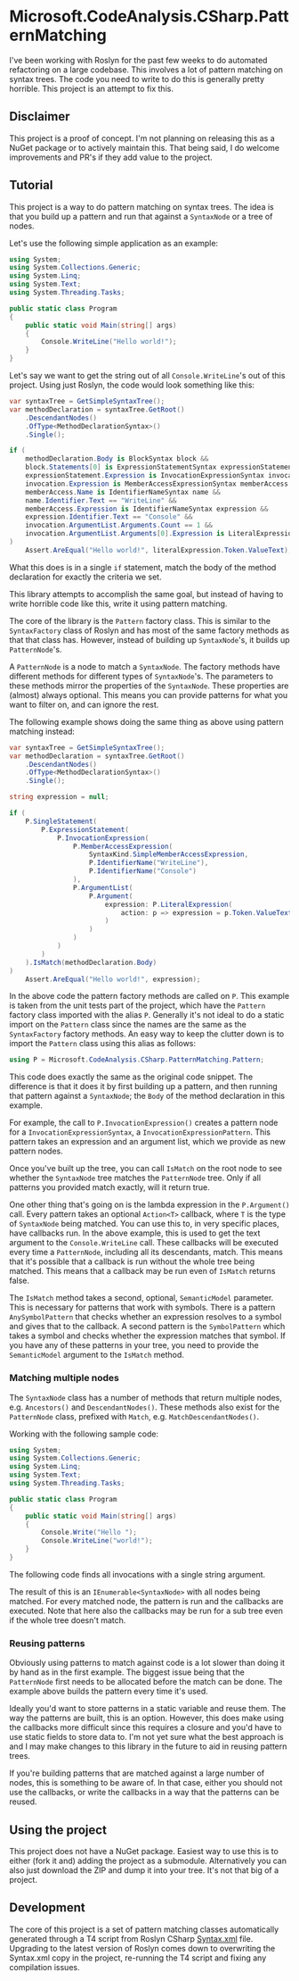# Microsoft.CodeAnalysis.CSharp.PatternMatching

I've been working with Roslyn for the past few weeks to do automated refactoring on a large codebase. This involves a lot of pattern matching on syntax trees. The code you need to write to do this is generally pretty horrible. This project is an attempt to fix this.

## Disclaimer

This project is a proof of concept. I'm not planning on releasing this as a NuGet package or to actively maintain this. That being said, I do welcome improvements and PR's if they add value to the project.

## Tutorial

This project is a way to do pattern matching on syntax trees. The idea is that you build up a pattern and run that against a `SyntaxNode` or a tree of nodes.

Let's use the following simple application as an example:

```csharp
using System;
using System.Collections.Generic;
using System.Linq;
using System.Text;
using System.Threading.Tasks;

public static class Program
{
    public static void Main(string[] args)
    {
        Console.WriteLine("Hello world!");
    }
}
```

Let's say we want to get the string out of all `Console.WriteLine`'s out of this project. Using just Roslyn, the code would look something like this:

```csharp
var syntaxTree = GetSimpleSyntaxTree();
var methodDeclaration = syntaxTree.GetRoot()
    .DescendantNodes()
    .OfType<MethodDeclarationSyntax>()
    .Single();

if (
    methodDeclaration.Body is BlockSyntax block &&
    block.Statements[0] is ExpressionStatementSyntax expressionStatement &&
    expressionStatement.Expression is InvocationExpressionSyntax invocation &&
    invocation.Expression is MemberAccessExpressionSyntax memberAccess &&
    memberAccess.Name is IdentifierNameSyntax name &&
    name.Identifier.Text == "WriteLine" &&
    memberAccess.Expression is IdentifierNameSyntax expression &&
    expression.Identifier.Text == "Console" &&
    invocation.ArgumentList.Arguments.Count == 1 &&
    invocation.ArgumentList.Arguments[0].Expression is LiteralExpressionSyntax literalExpression
)
    Assert.AreEqual("Hello world!", literalExpression.Token.ValueText);
```

What this does is in a single `if` statement, match the body of the method declaration for exactly the criteria we set.

This library attempts to accomplish the same goal, but instead of having to write horrible code like this, write it using pattern matching.

The core of the library is the `Pattern` factory class. This is similar to the `SyntaxFactory` class of Roslyn and has most of the same factory methods as that that class has. However, instead of building up `SyntaxNode`'s, it builds up `PatternNode`'s.

A `PatternNode` is a node to match a `SyntaxNode`. The factory methods have different methods for different types of `SyntaxNode`'s. The parameters to these methods mirror the properties of the `SyntaxNode`. These properties are (almost) always optional. This means you can provide patterns for what you want to filter on, and can ignore the rest.

The following example shows doing the same thing as above using pattern matching instead:

```csharp
var syntaxTree = GetSimpleSyntaxTree();
var methodDeclaration = syntaxTree.GetRoot()
    .DescendantNodes()
    .OfType<MethodDeclarationSyntax>()
    .Single();

string expression = null;

if (
    P.SingleStatement(
        P.ExpressionStatement(
            P.InvocationExpression(
                P.MemberAccessExpression(
                    SyntaxKind.SimpleMemberAccessExpression,
                    P.IdentifierName("WriteLine"),
                    P.IdentifierName("Console")
                ),
                P.ArgumentList(
                    P.Argument(
                        expression: P.LiteralExpression(
                            action: p => expression = p.Token.ValueText
                        )
                    )
                )
            )
        )
    ).IsMatch(methodDeclaration.Body)
)
    Assert.AreEqual("Hello world!", expression);
```

In the above code the pattern factory methods are called on `P`. This example is taken from the unit tests part of the project, which have the `Pattern` factory class imported with the alias `P`. Generally it's not ideal to do a static import on the `Pattern` class since the names are the same as the `SyntaxFactory` factory methods. An easy way to keep the clutter down is to import the `Pattern` class using this alias as follows:

```csharp
using P = Microsoft.CodeAnalysis.CSharp.PatternMatching.Pattern;
```

This code does exactly the same as the original code snippet. The difference is that it does it by first building up a pattern, and then running that pattern against a `SyntaxNode`; the `Body` of the method declaration in this example.

For example, the call to `P.InvocationExpression()` creates a pattern node for a `InvocationExpressionSyntax`, a `InvocationExpressionPattern`. This pattern takes an expression and an argument list, which we provide as new pattern nodes.

Once you've built up the tree, you can call `IsMatch` on the root node to see whether the `SyntaxNode` tree matches the `PatternNode` tree. Only if all patterns you provided match exactly, will it return true.

One other thing that's going on is the lambda expression in the `P.Argument()` call. Every pattern takes an optional `Action<T>` callback, where `T` is the type of `SyntaxNode` being matched. You can use this to, in very specific places, have callbacks run. In the above example, this is used to get the text argument to the `Console.WriteLine` call. These callbacks will be executed every time a `PatternNode`, including all its descendants, match. This means that it's possible that a callback is run without the whole tree being matched. This means that a callback may be run even of `IsMatch` returns false.

The `IsMatch` method takes a second, optional, `SemanticModel` parameter. This is necessary for patterns that work with symbols. There is a pattern `AnySymbolPattern` that checks whether an expression resolves to a symbol and gives that to the callback. A second pattern is the `SymbolPattern` which takes a symbol and checks whether the expression matches that symbol. If you have any of these patterns in your tree, you need to provide the `SemanticModel` argument to the `IsMatch` method.

### Matching multiple nodes

The `SyntaxNode` class has a number of methods that return multiple nodes, e.g. `Ancestors()` and `DescendantNodes()`. These methods also exist for the `PatternNode` class, prefixed with `Match`, e.g. `MatchDescendantNodes()`.

Working with the following sample code:

```csharp
using System;
using System.Collections.Generic;
using System.Linq;
using System.Text;
using System.Threading.Tasks;

public static class Program
{
    public static void Main(string[] args)
    {
        Console.Write("Hello ");
        Console.WriteLine("world!");
    }
}
```

The following code finds all invocations with a single string argument.

The result of this is an `IEnumerable<SyntaxNode>` with all nodes being matched. For every matched node, the pattern is run and the callbacks are executed. Note that here also the callbacks may be run for a sub tree even if the whole tree doesn't match.

### Reusing patterns

Obviously using patterns to match against code is a lot slower than doing it by hand as in the first example. The biggest issue being that the `PatternNode` first needs to be allocated before the match can be done. The example above builds the pattern every time it's used.

Ideally you'd want to store patterns in a static variable and reuse them. The way the patterns are built, this is an option. However, this does make using the callbacks more difficult since this requires a closure and you'd have to use static fields to store data to. I'm not yet sure what the best approach is and I may make changes to this library in the future to aid in reusing pattern trees.

If you're building patterns that are matched against a large number of nodes, this is something to be aware of. In that case, either you should not use the callbacks, or write the callbacks in a way that the patterns can be reused.

## Using the project

This project does not have a NuGet package. Easiest way to use this is to either (fork it and) adding the project as a submodule. Alternatively you can also just download the ZIP and dump it into your tree. It's not that big of a project.

## Development

The core of this project is a set of pattern matching classes automatically generated through a T4 script from Roslyn CSharp [Syntax.xml](https://github.com/dotnet/roslyn/blob/master/src/Compilers/CSharp/Portable/Syntax/Syntax.xml) file. Upgrading to the latest version of Roslyn comes down to overwriting the Syntax.xml copy in the project, re-running the T4 script and fixing any compilation issues.